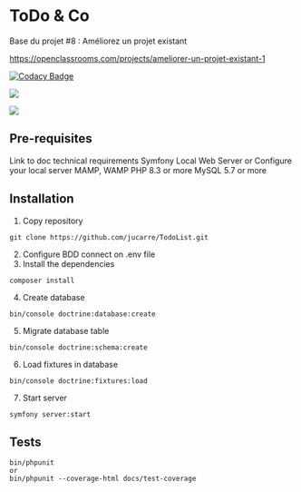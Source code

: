 ToDo & Co
========

Base du projet #8 : Améliorez un projet existant

https://openclassrooms.com/projects/ameliorer-un-projet-existant-1

[![Codacy Badge](https://app.codacy.com/project/badge/Grade/69b2b40165e64ccdaa074b8fc61e0934)](https://app.codacy.com/gh/TonyWTillet/todolist/dashboard?utm_source=gh&utm_medium=referral&utm_content=&utm_campaign=Badge_grade)

<a href="https://codeclimate.com/github/TonyWTillet/todolist/maintainability"><img src="https://api.codeclimate.com/v1/badges/660ecc5dfa4888614a73/maintainability" /></a>

<a href="https://codeclimate.com/github/TonyWTillet/todolist/test_coverage"><img src="https://api.codeclimate.com/v1/badges/660ecc5dfa4888614a73/test_coverage" /></a>

## Pre-requisites
Link to doc technical requirements
Symfony Local Web Server or Configure your local server MAMP, WAMP
PHP 8.3 or more
MySQL 5.7 or more

## Installation
1. Copy repository
```
git clone https://github.com/jucarre/TodoList.git
```

2. Configure BDD connect on .env file
3. Install the dependencies
```
composer install
```

4. Create database
```
bin/console doctrine:database:create
```

5. Migrate database table
```
bin/console doctrine:schema:create
```

6. Load fixtures in database
```
bin/console doctrine:fixtures:load
```

7. Start server
```
symfony server:start
```

## Tests
```
bin/phpunit
or
bin/phpunit --coverage-html docs/test-coverage
```
